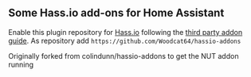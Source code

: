 ## Some Hass.io add-ons for Home Assistant

Enable this plugin repository for [Hass.io](https://home-assistant.io/hassio/) following the [third party addon guide](https://home-assistant.io/hassio/installing_third_party_addons/). As repository add `https://github.com/Woodcat64/hassio-addons`

Originally forked from colindunn/hassio-addons to get the NUT addon running
